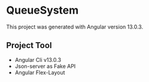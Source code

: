 # QueueSystem

This project was generated with Angular version 13.0.3.

## Project Tool

- Angular Cli v13.0.3
- Json-server as Fake API
- Angular Flex-Layout 
